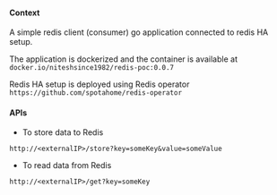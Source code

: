 #### Context

A simple redis client (consumer) go application connected to redis HA setup.

The application is dockerized and the container is available at `docker.io/niteshsince1982/redis-poc:0.0.7`

Redis HA setup is deployed using Redis operator `https://github.com/spotahome/redis-operator`

#### APIs

* To store data to Redis

`http://<externalIP>/store?key=someKey&value=someValue`

* To read data from Redis

`http://<externalIP>/get?key=someKey`

